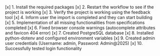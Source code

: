 [x] 1. Install the required packages
[x] 2. Restart the workflow to see if the project is working
[x] 3. Verify the project is working using the feedback tool
[x] 4. Inform user the import is completed and they can start building
[x] 5. Implementation of all missing functionalities from specifications completed
[x] 6. Fixed browser console warnings (autocomplete attributes and favicon 404 error)
[x] 7. Created PostgreSQL database
[x] 8. Installed python-dotenv and configured environment variables
[x] 9. Created admin user credentials (Username: admin, Password: Admin@2025)
[x] 10. Successfully tested login functionality